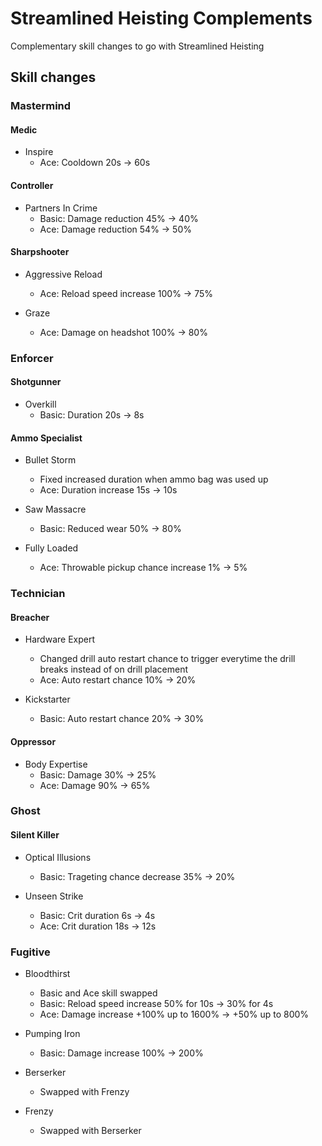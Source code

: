 # Streamlined Heisting Complements

Complementary skill changes to go with Streamlined Heisting

## Skill changes

### Mastermind

#### Medic

- Inspire
  - Ace: Cooldown 20s -> 60s

#### Controller

- Partners In Crime
  - Basic: Damage reduction 45% -> 40%
  - Ace: Damage reduction 54% -> 50%

#### Sharpshooter

- Aggressive Reload
  - Ace: Reload speed increase 100% -> 75%

- Graze
  - Ace: Damage on headshot 100% -> 80%

### Enforcer

#### Shotgunner

- Overkill
  - Basic: Duration 20s -> 8s

#### Ammo Specialist

- Bullet Storm
  - Fixed increased duration when ammo bag was used up
  - Ace: Duration increase 15s -> 10s

- Saw Massacre
  - Basic: Reduced wear 50% -> 80%

- Fully Loaded
  - Ace: Throwable pickup chance increase 1% -> 5%

### Technician

#### Breacher

- Hardware Expert
  - Changed drill auto restart chance to trigger everytime the drill breaks instead of on drill placement
  - Ace: Auto restart chance 10% -> 20%

- Kickstarter
  - Basic: Auto restart chance 20% -> 30%

#### Oppressor

- Body Expertise
  - Basic: Damage 30% -> 25%
  - Ace: Damage 90% -> 65%

### Ghost

#### Silent Killer

- Optical Illusions
  - Basic: Trageting chance decrease 35% -> 20%

- Unseen Strike
  - Basic: Crit duration 6s -> 4s
  - Ace: Crit duration 18s -> 12s

### Fugitive

- Bloodthirst
  - Basic and Ace skill swapped
  - Basic: Reload speed increase 50% for 10s -> 30% for 4s
  - Ace: Damage increase +100% up to 1600% -> +50% up to 800%

- Pumping Iron
  - Basic: Damage increase 100% -> 200%

- Berserker
  - Swapped with Frenzy

- Frenzy
  - Swapped with Berserker
